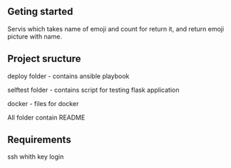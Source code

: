 ## Geting started
Servis which takes name of emoji and count for return it,
and return emoji picture with name.

## Project sructure
deploy folder - contains ansible playbook 

selftest folder - contains script for testing flask application

docker - files for docker

All folder contain README

## Requirements
ssh whith key login
